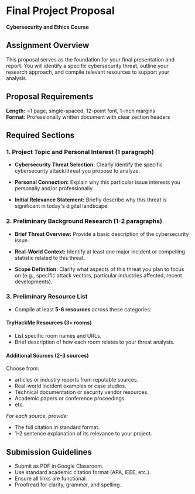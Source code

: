 # Final Project Proposal
**Cybersecurity and Ethics Course**

## Assignment Overview
This proposal serves as the foundation for your final presentation and report. You will identify a specific cybersecurity threat, outline your research approach, and compile relevant resources to support your analysis.

## Proposal Requirements
**Length:** ~1 page, single-spaced, 12-point font, 1-inch margins  
**Format:** Professionally written document with clear section headers  

## Required Sections

### 1. Project Topic and Personal Interest (1 paragraph)

- **Cybersecurity Threat Selection:** Clearly identify the specific cybersecurity attack/threat you propose to analyze.

- **Personal Connection:** Explain why this particular issue interests you personally and/or professionally.

- **Initial Relevance Statement:** Briefly describe why this threat is significant in today's digital landscape.

### 2. Preliminary Background Research (1-2 paragraphs)

- **Brief Threat Overview:** Provide a basic description of the cybersecurity issue.

- **Real-World Context:** Identify at least one major incident or compelling statistic related to this threat.

- **Scope Definition:** Clarify what aspects of this threat you plan to focus on (e.g., specific attack vectors, particular industries affected, recent developments).

### 3. Preliminary Resource List

- Compile at least **5-6 resources** across these categories:

#### TryHackMe Resources (3+ rooms)

- List specific room names and URLs.
- Brief description of how each room relates to your threat analysis.

#### Additional Sources (2-3 sources)

Choose from:
- articles or industry reports from reputable sources.
- Real-world incident examples or case studies.
- Technical documentation or security vendor resources.
- Academic papers or conference proceedings.
- etc.

*For each source, provide:*
- The full citation in standard format.
- 1-2 sentence explanation of its relevance to your project.

## Submission Guidelines

- Submit as PDF in Google Classroom.
- Use standard academic citation format (APA, IEEE, etc.).
- Ensure all links are functional.
- Proofread for clarity, grammar, and spelling.